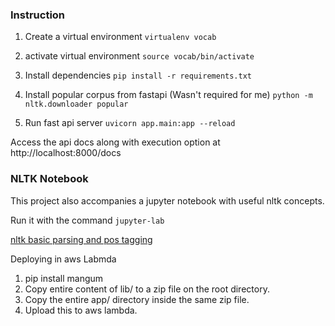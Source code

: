 ### Instruction

1. Create a virtual environment
   `virtualenv vocab`

2. activate virtual environment
   `source vocab/bin/activate`

3. Install dependencies
   `pip install -r requirements.txt`

4. Install popular corpus from fastapi (Wasn't required for me)
   `python -m nltk.downloader popular`

5. Run fast api server
   `uvicorn app.main:app --reload`

Access the api docs along with execution option at
http://localhost:8000/docs

### NLTK Notebook

This project also accompanies a jupyter notebook with useful nltk concepts.

Run it with the command `jupyter-lab`

[nltk basic parsing and pos tagging](nltk_basics_parsing.ipynb)

Deploying in aws Labmda

1. pip install mangum
2. Copy entire content of lib/ to a zip file on the root directory.
3. Copy the entire app/ directory inside the same zip file.
4. Upload this to aws lambda.
